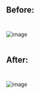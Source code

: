 ## Before:<br/><br/>
![image](https://github.com/user-attachments/assets/b632d7d9-9bd5-4943-8f9f-dad3cea3ab17)<br/><br/>
## After:<br/><br/>
![image](https://github.com/user-attachments/assets/f2cea03d-ad6b-4582-a14b-4de34ba36fdb)<br/>
